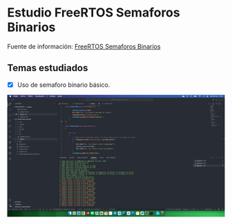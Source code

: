 # Estudio FreeRTOS Semaforos Binarios

Fuente de información: [FreeRTOS Semaforos Binarios](https://www.youtube.com/watch?v=8dGv1kRkLPs&list=PL-Hb9zZP9qC65SpXHnTAO0-qV6x5JxCMJ&index=14)

## Temas estudiados

- [x] Uso de semaforo binario básico. 


<div style="text-align: center;">

![](docs/result.png)

</div>
